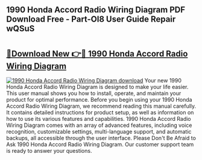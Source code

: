 ## 1990 Honda Accord Radio Wiring Diagram PDF Download Free - Part-Ol8 User Guide Repair wQSuS

# <h2><a href="http://dfsae5.blite.top/?on=1990+Honda+Accord+Radio+Wiring+Diagram">🔗Download New 👉🔴 1990 Honda Accord Radio Wiring Diagram</a></h2>

[![1990 Honda Accord Radio Wiring Diagram download](https://i.imgur.com/lujVjoI.png)](http://dfsae5.blite.top/?on=1990+Honda+Accord+Radio+Wiring+Diagram)
Your new 1990 Honda Accord Radio Wiring Diagram is designed to make your life easier. This user manual shows you how to install, operate, and maintain your product for optimal performance. Before you begin using your 1990 Honda Accord Radio Wiring Diagram, we recommend reading this manual carefully. It contains detailed instructions for product setup, as well as information on how to use its various features and capabilities. 1990 Honda Accord Radio Wiring Diagram comes with an array of advanced features, including voice recognition, customizable settings, multi-language support, and automatic backups, all accessible through the user interface. Please Don't Be Afraid to Ask 1990 Honda Accord Radio Wiring Diagram. Our customer support team is ready to answer your questions.
